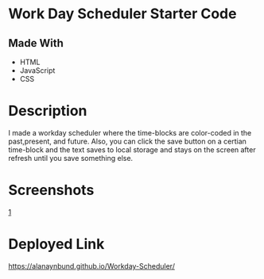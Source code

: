 # Work Day Scheduler Starter Code

## Made With
  * HTML
  * JavaScript
  * CSS

# Description
I made a workday scheduler where the time-blocks are color-coded in the past,present, and future. Also, you can click the save button on a certian time-block and the text saves to local storage and stays on the screen after refresh until you save something else.

# Screenshots

[1](/Develop/work1.png)

# Deployed Link

https://alanaynbund.github.io/Workday-Scheduler/
